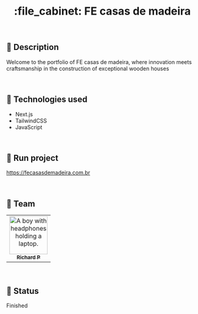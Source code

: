 <h1 align="center">:file_cabinet: FE casas de madeira</h1>

<br>

## :memo: Description

Welcome to the portfolio of FE casas de madeira, where innovation meets craftsmanship in the construction of exceptional wooden houses

<br/>

## :wrench: Technologies used

- Next.js
- TailwindCSS
- JavaScript

<br>

## :rocket: Run project


<a href='https://fecasasdemadeira.com.br' target="_blank">https://fecasasdemadeira.com.br</a>

<br>

## :handshake: Team

<table>
  <tr>
    <td align="center">
      <a href="https://github.com/Richard-Passos">
        <img src="https://img.freepik.com/vetores-premium/desenho-de-desenho-animado-de-um-programador_29937-8176.jpg" width="100px;" alt="A boy with headphones holding a laptop."/><br>
        <sub>
          <b>Richard P</b>
        </sub>
      </a>
    </td>
  </tr>
</table>

<br>

## :dart: Status

Finished
